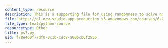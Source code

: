 ```yaml
---
content_type: resource
description: This is a supporting file for using randomness to solve non-random problems.
file: https://ol-ocw-studio-app-production.s3.amazonaws.com/courses/6-00sc-introduction-to-computer-science-and-programming-spring-2011/f78e460f7df00c1bcdc8a00bcb6f2536_ps7.py
file_type: text/python-source
resourcetype: Other
title: ps7.py
uid: f78e460f-7df0-0c1b-cdc8-a00bcb6f2536
---
```

